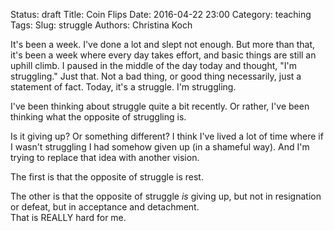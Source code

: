 Status: draft
Title: Coin Flips
Date: 2016-04-22 23:00
Category: teaching
Tags: 
Slug: struggle
Authors: Christina Koch

It's been a week.  I've done a lot and slept not enough.  But 
more than that, it's been a week where every day takes effort, and 
basic things are still an uphill climb.  I paused in the middle 
of the day today and thought, "I'm struggling."  Just that.  Not 
a bad thing, or good thing necessarily, just a statement of fact. Today, 
it's a struggle.  I'm struggling.  

I've been thinking about struggle quite a bit recently.  Or rather, 
I've been thinking what the opposite of struggling is.  

Is it giving up?  Or something different?  I think I've lived a lot 
of time where if I wasn't struggling I had somehow given up (in 
a shameful way).  And I'm trying to replace that idea with another 
vision.  

The first is that the opposite of struggle is rest.  

The other is that the opposite of struggle *is* giving up, but not 
in resignation or defeat, but in acceptance and detachment.  
That is REALLY hard for me.  
